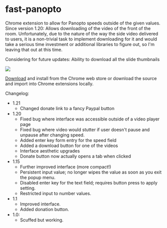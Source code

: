 # fast-panopto
Chrome extension to allow for Panopto speeds outside of the given values.
Since version 1.20: Allows downloading of the video of the front of the room.
Unfortunately, due to the nature of the way the side video delivered to users, it is a non-trivial task to implement downloading for it and would take a serious time investment or additional libraries to figure out, so I'm leaving that out at this time.

Considering for future updates:
Ability to download all the slide thumbnails

<img src="https://i.imgur.com/EBTCA0C.png">

<a href="https://chrome.google.com/webstore/detail/fast-panopto/bginlheikaacjjdajifcbakcmfcgmefh">Download</a> and install from the Chrome web store or download the source and import into Chrome extensions locally.

Changelog:
* 1.21
  - Changed donate link to a fancy Paypal button
* 1.20
  - Fixed bug where interface was accessible outside of a video player page
  - Fixed bug where video would stutter if user doesn't pause and unpause after changing speed.
  - Added enter key form entry for the speed field
  - Added a download button for one of the videos
  - Interface aesthetic upgrades
  - Donate button now actually opens a tab when clicked
* 1.15
  - Further improved interface (more compact!)
  - Persistent input value; no longer wipes the value as soon as you exit the popup menu.
  - Disabled enter key for the text field; requires button press to apply setting.
  - Restricted input to number values.
* 1.1
  - Improved interface.
  - Added donation button.
* 1.0:
  - Scuffed but working.

